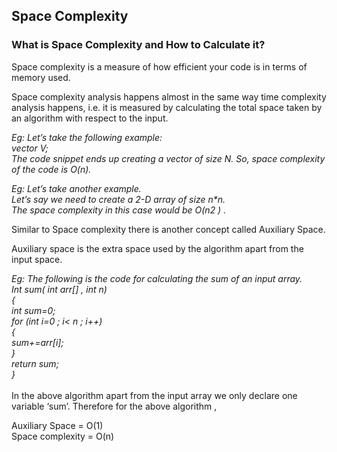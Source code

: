 ## Space Complexity

### What is Space Complexity and How to Calculate it?
Space complexity is a measure of how efficient your code is in terms of memory used.

Space complexity analysis happens almost in the same way time complexity analysis happens, i.e. it is measured by calculating the total space taken by an algorithm with respect to the input.

_Eg: Let’s take the following example:<br/>
vector<int> V;<br/>
The code snippet ends up creating a vector of size N. So, space complexity of the code is O(n)._

_Eg: Let’s take another example.<br/> Let’s say we need to create a 2-D array of size n*n.<br/>
The space complexity in this case would be O(n2 ) ._

Similar to Space complexity there is another concept called Auxiliary Space.

Auxiliary space is the extra space used by the algorithm apart from the input space.

_Eg: The following is the code for calculating the sum of an input array.<br/>
Int sum( int arr[] , int n)<br/>
{<br/>
int sum=0;<br/>
for (int i=0 ; i< n ; i++)<br/>
{<br/>
sum+=arr[i];<br/>
}<br/>
return sum;<br/>
}_<br/><br/>
In the above algorithm apart from the input array we only declare one variable ‘sum’.
Therefore for the above algorithm ,

Auxiliary Space = O(1)<br/>
Space complexity = O(n)